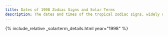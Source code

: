 ```yaml
---
title: Dates of 1998 Zodiac Signs and Solar Terms
description: The dates and times of the tropical zodiac signs, widely used in western astrology, and solar terms of year 1998
---
```

{% include_relative _solarterm_details.html year="1998" %}
